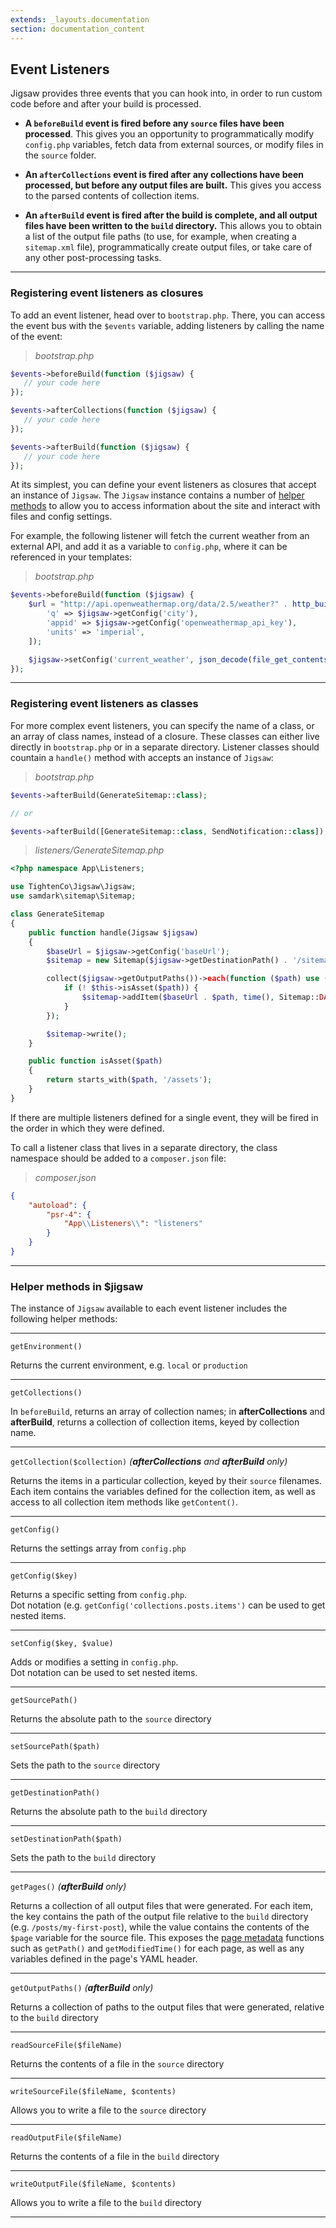 ```yaml
---
extends: _layouts.documentation
section: documentation_content
---
```


## Event Listeners

Jigsaw provides three events that you can hook into, in order to run custom code before and after your build is processed.

- **A `beforeBuild` event is fired before any `source` files have been processed**. This gives you an opportunity to programmatically modify `config.php` variables, fetch data from external sources, or modify files in the `source` folder.

- **An `afterCollections` event is fired after any collections have been processed, but before any output files are built.** This gives you access to the parsed contents of collection items.

- **An `afterBuild` event is fired after the build is complete, and all output files have been written to the `build` directory.** This allows you to obtain a list of the output file paths (to use, for example, when creating a `sitemap.xml` file), programmatically create output files, or take care of any other post-processing tasks.

---

### Registering event listeners as closures

To add an event listener, head over to `bootstrap.php`. There, you can access the event bus with the `$events` variable, adding listeners by calling the name of the event:

>_bootstrap.php_

```php
$events->beforeBuild(function ($jigsaw) {
   // your code here
});

$events->afterCollections(function ($jigsaw) {
   // your code here
});

$events->afterBuild(function ($jigsaw) {
   // your code here
});
```

At its simplest, you can define your event listeners as closures that accept an instance of `Jigsaw`. The `Jigsaw` instance contains a number of [helper methods](#helperMethods) to allow you to access information about the site and interact with files and config settings.

For example, the following listener will fetch the current weather from an external API, and add it as a variable to `config.php`, where it can be referenced in your templates:

>_bootstrap.php_

```php
$events->beforeBuild(function ($jigsaw) {
    $url = "http://api.openweathermap.org/data/2.5/weather?" . http_build_query([
        'q' => $jigsaw->getConfig('city'),
        'appid' => $jigsaw->getConfig('openweathermap_api_key'),
        'units' => 'imperial',
    ]);

    $jigsaw->setConfig('current_weather', json_decode(file_get_contents($url))->main);
});
```

---

### Registering event listeners as classes

For more complex event listeners, you can specify the name of a class, or an array of class names, instead of a closure. These classes can either live directly in `bootstrap.php` or in a separate directory. Listener classes should countain a `handle()` method with accepts an instance of `Jigsaw`:

>_bootstrap.php_

```php
$events->afterBuild(GenerateSitemap::class);

// or

$events->afterBuild([GenerateSitemap::class, SendNotification::class]);
```

>_listeners/GenerateSitemap.php_

```php
<?php namespace App\Listeners;

use TightenCo\Jigsaw\Jigsaw;
use samdark\sitemap\Sitemap;

class GenerateSitemap
{
    public function handle(Jigsaw $jigsaw)
    {
        $baseUrl = $jigsaw->getConfig('baseUrl');
        $sitemap = new Sitemap($jigsaw->getDestinationPath() . '/sitemap.xml');

        collect($jigsaw->getOutputPaths())->each(function ($path) use ($baseUrl, $sitemap) {
            if (! $this->isAsset($path)) {
                $sitemap->addItem($baseUrl . $path, time(), Sitemap::DAILY);
            }
        });

        $sitemap->write();
    }

    public function isAsset($path)
    {
        return starts_with($path, '/assets');
    }
}
```

If there are multiple listeners defined for a single event, they will be fired in the order in which they were defined.

To call a listener class that lives in a separate directory, the class namespace should be added to a `composer.json` file:

>_composer.json_

```json
{
    "autoload": {
        "psr-4": {
            "App\\Listeners\\": "listeners"
        }
    }
}
```

---
<a name="helperMethods"></a>
### Helper methods in $jigsaw

The instance of `Jigsaw` available to each event listener includes the following helper methods:

---

`getEnvironment()`

Returns the current environment, e.g. `local` or `production`

---

`getCollections()`

In `beforeBuild`, returns an array of collection names; in **afterCollections** and **afterBuild**, returns a collection of collection items, keyed by collection name.

---

`getCollection($collection)` _(**afterCollections** and **afterBuild** only)_

Returns the items in a particular collection, keyed by their `source` filenames. Each item contains the variables defined for the collection item, as well as access to all collection item methods like `getContent()`.

---

`getConfig()`

Returns the settings array from `config.php`

---

`getConfig($key)`

Returns a specific setting from `config.php`. <br>Dot notation (e.g. `getConfig('collections.posts.items')` can be used to get nested items.

---

`setConfig($key, $value)`

Adds or modifies a setting in `config.php`. <br>Dot notation can be used to set nested items.

---

`getSourcePath()`

Returns the absolute path to the `source` directory

---

`setSourcePath($path)`

Sets the path to the `source` directory

---

`getDestinationPath()`

Returns the absolute path to the `build` directory

---

`setDestinationPath($path)`

Sets the path to the `build` directory

---

`getPages()` _(**afterBuild** only)_

Returns a collection of all output files that were generated. For each item, the key contains the path of the output file relative to the `build` directory (e.g. `/posts/my-first-post`), while the value contains the contents of the `$page` variable for the source file. This exposes the [page metadata](/docs/page-metadata) functions such as `getPath()` and `getModifiedTime()` for each page, as well as any variables defined in the page's YAML header.

---

`getOutputPaths()` _(**afterBuild** only)_

Returns a collection of paths to the output files that were generated, relative to the `build` directory

---

`readSourceFile($fileName)`

Returns the contents of a file in the `source` directory

---

`writeSourceFile($fileName, $contents)`

Allows you to write a file to the `source` directory

---

`readOutputFile($fileName)`

Returns the contents of a file in the `build` directory

---

`writeOutputFile($fileName, $contents)`

Allows you to write a file to the `build` directory

---

